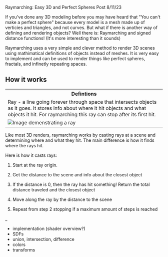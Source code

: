Raymarching: Easy 3D and Perfect Spheres
Post
8/11/23

If you've done any 3D modeling before you may have heard that "You can't make a perfect sphere" because every model is a mesh made up of verticies and triangles, and not curves. But what if there is another way of defining and rendering objects? Well there is: Raymarching and signed distance functions! (It's more interesting than it sounds)

Raymarching uses a very simple and clever method to render 3D scenes using mathimatical definitions of objects instead of meshes. It is very easy to implement and can be used to render things like perfect spheres, fractals, and infinetly repeating spaces.

## How it works

<table>
<tr>
    <th>Defintions</th>
<tr>
<tr>
    <td>Ray - a line going forever through space that intersects objects as it goes. It stores info about where it hit objects and what objects it hit. For raymarching this ray can stop after its first hit.</td>
</tr>
<tr>
    <td><img src="{{ url_for('static', filename='raymarching/ray_definition.png') }}", alt="Image demenstrating a ray"></td>
</tr>
</table>


Like most 3D renders, raymarching works by casting rays at a scene and determining where and what they hit. The main difference is how it finds where the rays hit.

Here is how it casts rays:

1. Start at the ray origin.

2. Get the distance to the scene and info about the closest object
3. If the distance is 0, then the ray has hit something! Return the total distance traveled and the closest object
4. Move along the ray by the distance to the scene
5. Repeat from step 2 stopping if a maximum amount of steps is reached

_

- implementation (shader overview?)
- SDFs
- union, intersection, difference
- colors
- transforms
